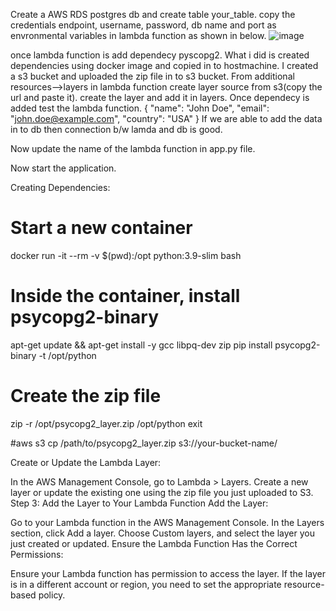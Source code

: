 Create a AWS RDS postgres db and create table your_table.
copy the credentials endpoint, username, password, db name and port as envronmental variables in lambda function as shown in below.
![image](https://github.com/user-attachments/assets/1ecb4993-8d5a-4c05-8ccb-3f133b08580e)

once lambda function is add dependecy pyscopg2. 
What i did is created dependencies using docker image and copied in to hostmachine. I created a s3 bucket and uploaded the zip file in to s3 bucket. From additional resources-->layers in lambda function create layer source from s3(copy the url and paste it). create the layer and add it in layers.
Once dependecy is added test the lambda function.
{
    "name": "John Doe",
    "email": "john.doe@example.com",
    "country": "USA"
}
If we are able to add the data in to db then connection b/w lamda and db is good.

Now update the name of the lambda function in app.py file.

Now start the application.

Creating Dependencies:

# Start a new container
docker run -it --rm -v $(pwd):/opt python:3.9-slim bash

# Inside the container, install psycopg2-binary
apt-get update && apt-get install -y gcc libpq-dev zip
pip install psycopg2-binary -t /opt/python

# Create the zip file
zip -r /opt/psycopg2_layer.zip /opt/python
exit

#aws s3 cp /path/to/psycopg2_layer.zip s3://your-bucket-name/

Create or Update the Lambda Layer:

In the AWS Management Console, go to Lambda > Layers.
Create a new layer or update the existing one using the zip file you just uploaded to S3.
Step 3: Add the Layer to Your Lambda Function
Add the Layer:

Go to your Lambda function in the AWS Management Console.
In the Layers section, click Add a layer.
Choose Custom layers, and select the layer you just created or updated.
Ensure the Lambda Function Has the Correct Permissions:

Ensure your Lambda function has permission to access the layer. If the layer is in a different account or region, you need to set the appropriate resource-based policy.

